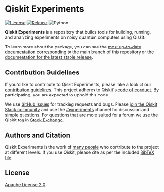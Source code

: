 # Qiskit Experiments

[![License](https://img.shields.io/github/license/Qiskit/qiskit-experiments.svg?style=popout-square)](https://opensource.org/licenses/Apache-2.0)
[![Release](https://img.shields.io/github/release/Qiskit/qiskit-experiments.svg?style=popout-square)](https://github.com/Qiskit/qiskit-experiments/releases)
![Python](https://img.shields.io/pypi/pyversions/qiskit-experiments.svg?style=popout-square)


**Qiskit Experiments** is a repository that builds tools for building, running,
and analyzing experiments on noisy quantum computers using Qiskit.

To learn more about the package, you can see the 
[most up-to-date documentation](https://qiskit.org/documentation/experiments/dev/) 
corresponding to the main branch of this repository or the 
[documentation for the latest stable release](https://qiskit.org/documentation/experiments).

## Contribution Guidelines

If you'd like to contribute to Qiskit Experiments, please take a look at our
[contribution guidelines](CONTRIBUTING.md). This project adheres to Qiskit's
[code of conduct](CODE_OF_CONDUCT.md). By participating, you are expected to
uphold this code.

We use [GitHub issues](https://github.com/Qiskit/qiskit-experiments/issues) for
tracking requests and bugs. Please
[join the Qiskit Slack community](https://qisk.it/join-slack)
and use the [#experiments](https://qiskit.slack.com/archives/CGZDF48EN) channel for discussion and
simple questions.
For questions that are more suited for a forum we use the Qiskit tag in 
[Stack Exchange](https://quantumcomputing.stackexchange.com/questions/tagged/qiskit).

## Authors and Citation

Qiskit Experiments is the work of [many people](https://github.com/Qiskit/qiskit-experiments/graphs/contributors) who contribute
to the project at different levels. If you use Qiskit, please cite as per the included [BibTeX file](https://github.com/Qiskit/qiskit/blob/master/Qiskit.bib).

## License

[Apache License 2.0](LICENSE.txt)

